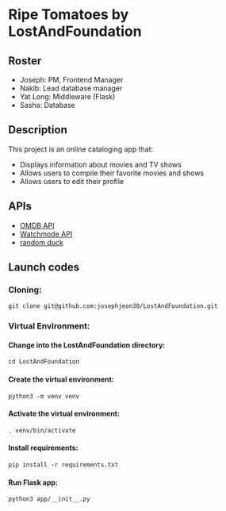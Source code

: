 # Ripe Tomatoes by LostAndFoundation
## Roster
* Joseph: PM, Frontend Manager
* Nakib: Lead database manager 
* Yat Long: Middleware (Flask)
* Sasha: Database


## Description
This project is an online cataloging app that:
- Displays information about movies and TV shows
- Allows users to compile their favorite movies and shows
- Allows users to edit their profile

## APIs
- [OMDB API](https://github.com/stuy-softdev/notes-and-code/blob/main/api_kb/411_on_OMDbAPI.md)
- [Watchmode API](https://github.com/stuy-softdev/notes-and-code/blob/main/api_kb/411_on_WatchmodeAPI.md)
- [random duck](https://github.com/stuy-softdev/notes-and-code/blob/main/api_kb/411_on_duck.md)

## Launch codes
### Cloning:
	git clone git@github.com:josephjeon30/LostAndFoundation.git
### Virtual Environment:
#### Change into the LostAndFoundation directory:
	cd LostAndFoundation
#### Create the virtual environment:
	python3 -m venv venv
#### Activate the virtual environment:
	. venv/bin/activate
#### Install requirements:
	pip install -r requirements.txt
#### Run Flask app:
	python3 app/__init__.py
